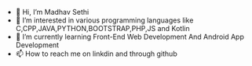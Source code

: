 - 👋 Hi, I’m Madhav Sethi
- 👀 I’m interested in various programming languages like C,CPP,JAVA,PYTHON,BOOTSTRAP,PHP,JS and Kotlin
- 🌱 I’m currently learning Front-End Web Development And Android App Development
- 📫 How to reach me on linkdin and through github

<!---
MadhavSethi12/MadhavSethi12 is a ✨ special ✨ repository because its `README.md` (this file) appears on your GitHub profile.
You can click the Preview link to take a look at your changes.
--->

